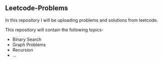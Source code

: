 ## **Leetcode-Problems**
In this repository I will be uploading problems and solutions from leetcode. 

This repository will contain the following topics-
- Binary Search
- Graph Problems 
- Recursion
- ... 
